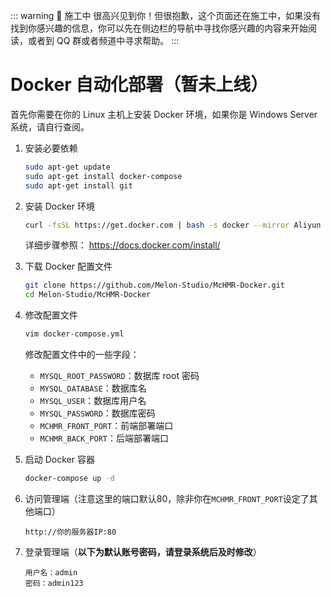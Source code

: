 ::: warning 🚧 施工中
很高兴见到你！但很抱歉，这个页面还在施工中，如果没有找到你感兴趣的信息，你可以先在侧边栏的导航中寻找你感兴趣的内容来开始阅读，或者到 QQ 群或者频道中寻求帮助。
:::

# Docker 自动化部署（暂未上线）

首先你需要在你的 Linux 主机上安装 Docker 环境，如果你是 Windows Server 系统，请自行查阅。

1. 安装必要依赖

    ```bash
    sudo apt-get update
    sudo apt-get install docker-compose
    sudo apt-get install git
    ```

2. 安装 Docker 环境

    ```bash
    curl -fsSL https://get.docker.com | bash -s docker --mirror Aliyun
    ```

    详细步骤参照： https://docs.docker.com/install/

3. 下载 Docker 配置文件

    ```bash
    git clone https://github.com/Melon-Studio/McHMR-Docker.git
    cd Melon-Studio/McHMR-Docker
    ```

4. 修改配置文件

    ```bash
    vim docker-compose.yml
    ```

    修改配置文件中的一些字段：
    - `MYSQL_ROOT_PASSWORD`：数据库 root 密码
    - `MYSQL_DATABASE`：数据库名
    - `MYSQL_USER`：数据库用户名
    - `MYSQL_PASSWORD`：数据库密码
    - `MCHMR_FRONT_PORT`：前端部署端口
    - `MCHMR_BACK_PORT`：后端部署端口

5. 启动 Docker 容器

    ```bash
    docker-compose up -d
    ```

6. 访问管理端（注意这里的端口默认80，除非你在`MCHMR_FRONT_PORT`设定了其他端口）

    ```text
    http://你的服务器IP:80
    ```

7. 登录管理端（**以下为默认账号密码，请登录系统后及时修改**）

    ```text
    用户名：admin
    密码：admin123
    ```
